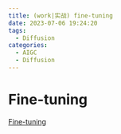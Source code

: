 ```yaml
---
title: (work|实战) fine-tuning
date: 2023-07-06 19:24:20
tags:
  - Diffusion
categories: 
  - AIGC
  - Diffusion 
---
```


<p></p>
<!-- more -->


#  Fine-tuning
[Fine-tuning](https://candied-skunk-1ca.notion.site/work-fine-tuning-71037b41f5c04bd8adf2cfc1c5881bfe?pvs=4)

